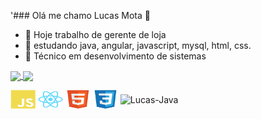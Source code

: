 '### Olá me chamo Lucas Mota 👋



- 🔭 Hoje trabalho de gerente de loja
- 🌱 estudando java, angular, javascript, mysql, html, css.
- 🌱 Técnico em desenvolvimento de sistemas

<a href="https://github.com/LucasDJM/github-readme-stats">
  <img height=200 align="center" src="https://github-readme-stats.vercel.app/api?username=LucasDJM&theme=dracula" />
</a>
<a href="https://github.com/LucasDJM/convoychat">
  <img height=200 align="center" src="https://github-readme-stats.vercel.app/api/top-langs?username=LucasDJM&layout=compact&langs_count=8&card_width=320&theme=dracula" />
</a>
<div>
  <p>
    
  </p>
</div>
<div>
 <img align="center" alt="Lucas-Js" height="30" width="40" src="https://raw.githubusercontent.com/devicons/devicon/master/icons/javascript/javascript-plain.svg">
  <img align="center" alt="Lucas-React" height="30" width="40" src="https://raw.githubusercontent.com/devicons/devicon/master/icons/react/react-original.svg">
  <img align="center" alt="Lucas-HTML" height="30" width="40" src="https://raw.githubusercontent.com/devicons/devicon/master/icons/html5/html5-original.svg">
  <img align="center" alt="Lucas-CSS" height="30" width="40" src="https://raw.githubusercontent.com/devicons/devicon/master/icons/css3/css3-original.svg">
  <img align="center" alt="Lucas-Java" height="30" width="40" src="https://cdn.jsdelivr.net/gh/devicons/devicon/icons/adonisjs/adonisjs-original.svg" />
          
          
</div>





